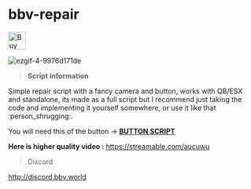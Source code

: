 # bbv-repair
<a href='https://ko-fi.com/G2G0N78P7' target='_blank'><img height='36' style='border:0px;height:36px;' src='https://storage.ko-fi.com/cdn/kofi2.png?v=3' border='0' alt='Buy Me a Coffee at ko-fi.com' /></a>

![ezgif-4-9976d171de](https://github.com/BuddyNotFound/bbv-repair/assets/74051918/251ee8fa-dc2c-4dab-82d0-eb1bf733dfb5)


> **Script information** 

Simple repair script with a fancy camera and button, works with QB/ESX and standalone, its made as a full script but I recommend just taking the code and implementing it yourself somewhere, or use it like that :person_shrugging:.

You will need this of the button -> **[BUTTON SCRIPT](https://forum.cfx.re/t/free-interact-button/5152798/3)**

**Here is higher quality video :** 
https://streamable.com/aucuwu

> Discord

http://discord.bbv.world

